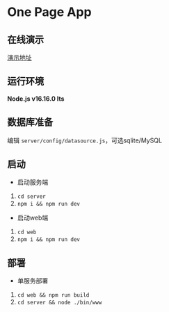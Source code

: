 # One Page App

## 在线演示
[演示地址](https://onpa.herokuapp.com)

## 运行环境
**Node.js v16.16.0 lts**

## 数据库准备
编辑 `server/config/datasource.js`，可选sqlite/MySQL

## 启动
- 启动服务端
1. `cd server`
2. `npm i && npm run dev`

- 启动web端
1. `cd web`
2. `npm i && npm run dev`

## 部署

- 单服务部署
1. `cd web && npm run build`
2. `cd server && node ./bin/www`
